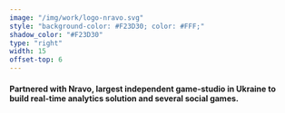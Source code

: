 ```yaml
---
image: "/img/work/logo-nravo.svg"
style: "background-color: #F23D30; color: #FFF;"
shadow_color: "#F23D30"
type: "right"
width: 15
offset-top: 6
---
```

#### Partnered with Nravo, largest independent game-studio in Ukraine to build real-time analytics solution and several social games.